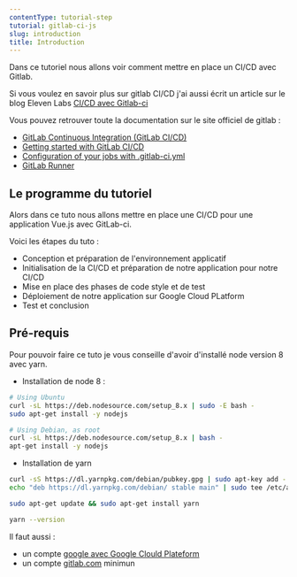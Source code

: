 ```yaml
---
contentType: tutorial-step
tutorial: gitlab-ci-js
slug: introduction
title: Introduction
---
```

Dans ce tutoriel nous allons voir comment mettre en place un CI/CD avec Gitlab.

Si vous voulez en savoir plus sur gitlab CI/CD j'ai aussi écrit un article sur le blog Eleven Labs [CI/CD avec Gitlab-ci](https://blog.eleven-labs.com/fr/introduction-gitlab-ci/)

Vous pouvez retrouver toute la documentation sur le site officiel de gitlab :
- [GitLab Continuous Integration (GitLab CI/CD)](https://docs.gitlab.com/ee/ci/README.html)
- [Getting started with GitLab CI/CD](https://docs.gitlab.com/ee/ci/quick_start/README.html)
- [Configuration of your jobs with .gitlab-ci.yml](https://docs.gitlab.com/ee/ci/yaml/README.html)
- [GitLab Runner](https://docs.gitlab.com/runner/)

## Le programme du tutoriel

Alors dans ce tuto nous allons mettre en place une CI/CD pour une application Vue.js avec GitLab-ci.

Voici les étapes du tuto :
 - Conception et préparation de l'environnement applicatif
 - Initialisation de la CI/CD et préparation de notre application pour notre CI/CD
 - Mise en place des phases de code style et de test
 - Déploiement de notre application sur Google Cloud PLatform
 - Test et conclusion

## Pré-requis

Pour pouvoir faire ce tuto je vous conseille d'avoir d'installé node version 8 avec yarn.

- Installation de node 8 :
```bash
# Using Ubuntu
curl -sL https://deb.nodesource.com/setup_8.x | sudo -E bash -
sudo apt-get install -y nodejs

# Using Debian, as root
curl -sL https://deb.nodesource.com/setup_8.x | bash -
apt-get install -y nodejs
```

- Installation de yarn
```bash
curl -sS https://dl.yarnpkg.com/debian/pubkey.gpg | sudo apt-key add -
echo "deb https://dl.yarnpkg.com/debian/ stable main" | sudo tee /etc/apt/sources.list.d/yarn.list

sudo apt-get update && sudo apt-get install yarn

yarn --version
```

Il faut aussi :
 - un compte [google avec Google Clould Plateform](https://accounts.google.com/signup/v2/webcreateaccount?service=cloudconsole&continue=https%3A%2F%2Fconsole.cloud.google.com%2F&flowName=GlifWebSignIn&flowEntry=SignUp&nogm=true)
 - un compte [gitlab.com](https://gitlab.com/users/sign_in#register-pane) minimun